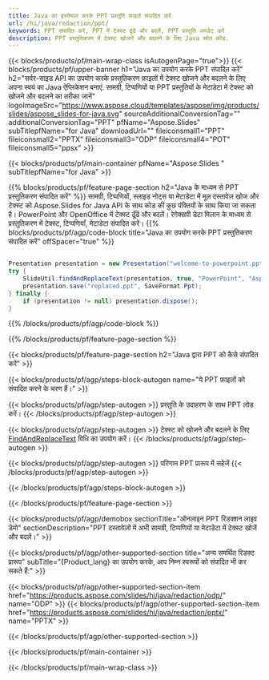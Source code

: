 ```yaml
---
title: Java का इस्तेमाल करके PPT प्रस्तुति फ़ाइलें संपादित करें
url: /hi/java/redaction/ppt/
keywords: PPT संपादित करें, PPT में टेक्स्ट ढूंढें और बदलें, PPT प्रस्तुति अपडेट करें
description: PPT प्रस्तुतिकरण में टेक्स्ट खोजने और बदलने के लिए Java स्रोत कोड.
---
```


{{< blocks/products/pf/main-wrap-class isAutogenPage="true">}}
{{< blocks/products/pf/upper-banner h1="Java का उपयोग करके PPT संपादित करें" h2="सर्वर-साइड API का उपयोग करके प्रस्तुतिकरण फ़ाइलों में टेक्स्ट खोजने और बदलने के लिए अपना स्वयं का Java ऐप्लिकेशन बनाएं. सामग्री, टिप्पणियों या PPT प्रस्तुतियों के मेटाडेटा में टेक्स्ट को खोजने और बदलने का तरीका जानें" logoImageSrc="https://www.aspose.cloud/templates/aspose/img/products/slides/aspose_slides-for-java.svg" sourceAdditionalConversionTag="" additionalConversionTag="PPT" pfName="Aspose.Slides" subTitlepfName="for Java" downloadUrl="" fileiconsmall1="PPT" fileiconsmall2="PPTX" fileiconsmall3="ODP" fileiconsmall4="POT" fileiconsmall5="ppsx" >}}

{{< blocks/products/pf/main-container pfName="Aspose.Slides " subTitlepfName="for Java" >}}

{{% blocks/products/pf/feature-page-section  h2="Java के माध्यम से PPT प्रस्तुतिकरण संपादित करें" %}}
सामग्री, टिप्पणियों, स्लाइड नोट्स या मेटाडेटा में मूल दस्तावेज़ खोज और टेक्स्ट को Aspose.Slides for Java API के साथ कोड की कुछ पंक्तियों के साथ किया जा सकता है। PowerPoint और OpenOffice में टेक्स्ट ढूँढें और बदलें। रेगेक्सपी डेटा मिलान के माध्यम से प्रस्तुतिकरण में टेक्स्ट, टिप्पणियाँ, मेटाडेटा संपादित करें।
{{% blocks/products/pf/agp/code-block title="Java का उपयोग करके PPT प्रस्तुतिकरण संपादित करें" offSpacer="true" %}}

```java

Presentation presentation = new Presentation("welcome-to-powerpoint.ppt");
try {
    SlideUtil.findAndReplaceText(presentation, true, "PowerPoint", "Aspose.Slides", null);
    presentation.save("replaced.ppt", SaveFormat.Ppt);
} finally {
    if (presentation != null) presentation.dispose();
}
```

{{% /blocks/products/pf/agp/code-block %}}

{{% /blocks/products/pf/feature-page-section %}}

{{< blocks/products/pf/feature-page-section  h2="Java द्वारा PPT को कैसे संपादित करें" >}}

{{< blocks/products/pf/agp/steps-block-autogen name="ये PPT फ़ाइलों को संपादित करने के चरण हैं।" >}}

{{< blocks/products/pf/agp/step-autogen >}}
प्रस्तुति के उदाहरण के साथ PPT लोड करें।
{{< /blocks/products/pf/agp/step-autogen >}}

{{< blocks/products/pf/agp/step-autogen >}}
टेक्स्ट को खोजने और बदलने के लिए [FindAndReplaceText](https://reference.aspose.com/slides/java/com.aspose.slides/slideutil/#findAndReplaceText-com.aspose.slides.IPresentation-boolean-java.lang.String-java.lang.String-) विधि का उपयोग करें।
{{< /blocks/products/pf/agp/step-autogen >}}

{{< blocks/products/pf/agp/step-autogen >}}
परिणाम PPT प्रारूप में सहेजें
{{< /blocks/products/pf/agp/step-autogen >}}

{{< /blocks/products/pf/agp/steps-block-autogen >}}

{{< /blocks/products/pf/feature-page-section >}}

{{< blocks/products/pf/agp/demobox sectionTitle="ऑनलाइन PPT रिडक्शन लाइव डेमो" sectionDescription="PPT दस्तावेज़ों में अभी सामग्री, टिप्पणियों या मेटाडेटा में टेक्स्ट खोजें और बदलें।" >}}

{{< blocks/products/pf/agp/other-supported-section title="अन्य समर्थित रिडक्ट प्रारूप" subTitle="{Product_lang} का उपयोग करके, आप निम्न स्वरूपों को संपादित भी कर सकते हैं:" >}}

{{< blocks/products/pf/agp/other-supported-section-item href="https://products.aspose.com/slides/hi/java/redaction/odp/" name="ODP" >}}
{{< blocks/products/pf/agp/other-supported-section-item href="https://products.aspose.com/slides/hi/java/redaction/pptx/" name="PPTX" >}}


{{< /blocks/products/pf/agp/other-supported-section >}}

{{< /blocks/products/pf/main-container >}}
    
{{< /blocks/products/pf/main-wrap-class >}}